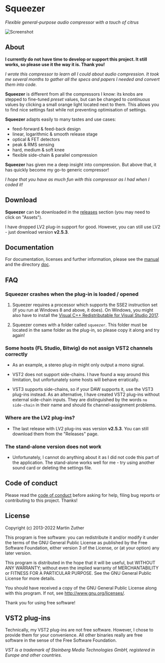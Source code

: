 # Squeezer

*Flexible general-purpose audio compressor with a touch of citrus*

![Screenshot](./doc/include/images/squeezer.png)

## About

**I currently do not have time to develop or support this project. It still
works, so please use it the way it is. Thank you!**

*I wrote this compressor to learn all I could about audio compression.
It took me several months to gather all the specs and papers I needed
and convert them into code.*

**Squeezer** is different from all the compressors I know: its knobs
are stepped to fine-tuned *preset* values, but can be changed to
*continuous* values by clicking a small orange light located next to
them.  This allows you to find nice settings fast while not preventing
optimisation of settings.

**Squeezer** adapts easily to many tastes and use cases:

- feed-forward & feed-back design
- linear, logarithmic & smooth release stage
- optical & FET detectors
- peak & RMS sensing
- hard, medium & soft knee
- flexible side-chain & parallel compression

**Squeezer** has given me a deep insight into compression.  But above
that, it has quickly become my go-to generic compressor!

*I hope that you have as much fun with this compressor as I had when I
coded it!*

## Download

**Squeezer** can be downloaded in the [releases][] section (you may
need to click on "Assets").

I have dropped LV2 plug-in support for good.  However, you can still
use LV2 - just download version **v2.5.3**.

## Documentation

For documentation, licenses and further information, please see the
[manual][] and the directory [doc][].

## FAQ

### Squeezer crashes when the plug-in is loaded / opened

1. Squeezer requires a processor which supports the SSE2 instruction
   set (if you run at Windows 8 and above, it does).  On Windows, you
   might also have to install the [Visual C++ Redistributable for
   Visual Studio 2017][VC++ Redist].

2. Squeezer comes with a folder called `squeezer`.  This folder must be
   located in the same folder as the plug-in, so please copy it along
   and try again!

### Some hosts (FL Studio, Bitwig) do not assign VST2 channels correctly

- As an example, a stereo plug-in might only output a mono signal.

- VST2 does not support side-chains.  I have found a way around this
  limitation, but unfortunately some hosts will behave erratically.

- VST3 supports side-chains, so if your DAW supports it, use the VST3
  plug-ins instead.  As an alternative, I have created VST2 plug-ins
  without external side-chain inputs.  They are distinguished by the
  words `no side-chain` in their name and should fix
  channel-assignment problems.

### Where are the LV2 plug-ins?

- The last release with LV2 plug-ins was version **v2.5.3**.  You can
  still download them from the "Releases" page.

### The stand-alone version does not work

- Unfortunately, I cannot do anything about it as I did not code this
  part of the application.  The stand-alone works well for me - try
  using another sound card or deleting the settings file.

## Code of conduct

Please read the [code of conduct][COC] before asking for help, filing
bug reports or contributing to this project.  Thanks!

## License

Copyright (c) 2013-2022 Martin Zuther

This program is free software: you can redistribute it and/or modify
it under the terms of the GNU General Public License as published by
the Free Software Foundation, either version 3 of the License, or
(at your option) any later version.

This program is distributed in the hope that it will be useful,
but WITHOUT ANY WARRANTY; without even the implied warranty of
MERCHANTABILITY or FITNESS FOR A PARTICULAR PURPOSE.  See the
GNU General Public License for more details.

You should have received a copy of the GNU General Public License
along with this program.  If not, see <http://www.gnu.org/licenses/>.

Thank you for using free software!

## VST2 plug-ins

Technically, my VST2 plug-ins are not free software.  However, I
chose to provide them for your convenience.  All other binaries really
are free software in the sense of the Free Software Foundation.

*VST is a trademark of Steinberg Media Technologies GmbH, registered
in Europe and other countries.*


[COC]:            https://github.com/mzuther/Squeezer/tree/master/CODE_OF_CONDUCT.markdown
[doc]:            https://github.com/mzuther/Squeezer/tree/master/doc/
[manual]:         https://github.com/mzuther/Squeezer/raw/master/doc/squeezer.pdf
[releases]:       https://github.com/mzuther/Squeezer/releases

[VC++ Redist]:    https://www.visualstudio.com/downloads/
